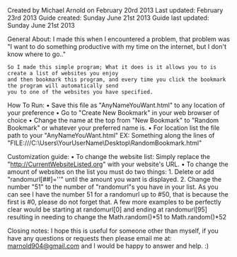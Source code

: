 Created by Michael Arnold on February 20rd 2013
Last updated: February 23rd 2013
Guide created: Sunday June 21st 2013
Guide last updated: Sunday June 21st 2013

General About:
  I made this when I encountered a problem, that problem was
	"I want to do something productive with my time on the internet, but I don't know where to go.."

	So I made this simple program; What it does is it allows you to is create a list of websites you enjoy
	and then bookmark this program, and every time you click the bookmark the program will automatically send
	you to one of the websites you have specified. 

How To Run:
	• 	Save this file as "AnyNameYouWant.html" to any location of your preference
	•	Go to "Create New Bookmark" in your web browser of choice
	•	Change the name at the top from "New Bookmark" to "Random Bookmark" or whatever your preferred name is.	
	•	For location list the file path to your "AnyNameYouWant.html"
			EX: Something along the lines of "FILE:///C:\Users\YourUserName\Desktop\RandomBookmark.html"
	

Customization guide:
	• To change the website list: Simply replace the "http://CurrentWebsiteListed.org" with your website's URL.
	• To change the amount of websites on the list you must do two things:
		1. Delete or add "randomurl[##]=''" until the amount you want is displayed.
		2. Change the number "51" to the number of "randomurl"s you have in your list. As you can see
			I have the number 51 for a randomurl up to #50, that is because the first is #0, please do not
			forget that. A few more examples to be perfectly clear would be starting at randomurl[0] and
			ending at randomurl[95] resulting in needing to change the Math.random()*51 to 
			Math.random()*52 
		
Closing notes: I hope this is useful for someone other than myself, if you have any questions or requests
then please email me at: marnold904@gmail.com and I would be happy to answer and help. :)

